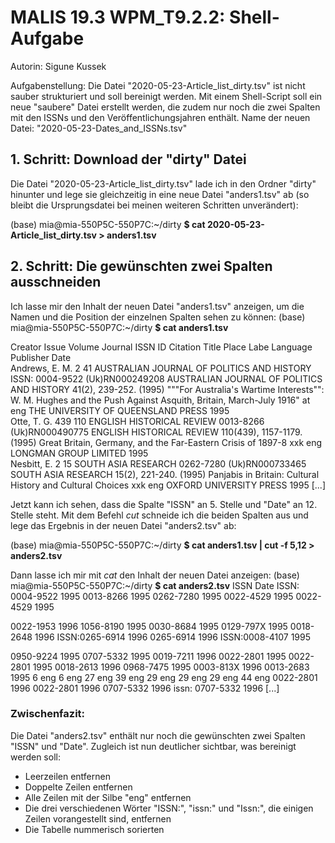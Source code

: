 # MALIS 19.3 WPM_T9.2.2: Shell-Aufgabe
Autorin: Sigune Kussek

Aufgabenstellung: Die Datei "2020-05-23-Article_list_dirty.tsv" ist nicht sauber strukturiert und soll bereinigt werden. Mit einem Shell-Script soll ein neue "saubere" Datei erstellt werden, die zudem nur noch die zwei Spalten mit den ISSNs und den Veröffentlichungsjahren enthält. Name der neuen Datei: "2020-05-23-Dates_and_ISSNs.tsv"

## 1. Schritt: Download der "dirty" Datei
Die Datei "2020-05-23-Article_list_dirty.tsv" lade ich in den Ordner "dirty" hinunter und lege sie gleichzeitig in eine neue Datei "anders1.tsv" ab (so bleibt die Ursprungsdatei bei meinen weiteren Schritten unverändert):

(base) mia@mia-550P5C-550P7C:~/dirty **$ cat 2020-05-23-Article_list_dirty.tsv > anders1.tsv**

## 2. Schritt: Die gewünschten zwei Spalten ausschneiden
Ich lasse mir den Inhalt der neuen Datei "anders1.tsv" anzeigen, um die Namen und die Position der einzelnen Spalten sehen zu können:
(base) mia@mia-550P5C-550P7C:~/dirty **$ cat anders1.tsv**

Creator	Issue	Volume	Journal	ISSN	ID	Citation	Title	Place Labe	Language	Publisher	Date		
Andrews, E. M.	2	41	AUSTRALIAN JOURNAL OF POLITICS AND HISTORY	ISSN: 0004-9522	(Uk)RN000249208	AUSTRALIAN JOURNAL OF POLITICS AND HISTORY 41(2), 239-252. (1995)	"""For Australia's Wartime Interests"": W. M. Hughes and the Push Against Asquith, Britain, March-July 1916"	at	eng	THE UNIVERSITY OF QUEENSLAND PRESS	1995		
Otte, T. G.	439	110	ENGLISH HISTORICAL REVIEW	0013-8266	(Uk)RN000490775	ENGLISH HISTORICAL REVIEW 110(439), 1157-1179. (1995)	Great Britain, Germany, and the Far-Eastern Crisis of 1897-8	xxk	eng	LONGMAN GROUP LIMITED	1995		
Nesbitt, E.	2	15	SOUTH ASIA RESEARCH	0262-7280	(Uk)RN000733465	SOUTH ASIA RESEARCH 15(2), 221-240. (1995)	Panjabis in Britain: Cultural History and Cultural Choices	xxk	eng	OXFORD UNIVERSITY PRESS	1995 \[...]

Jetzt kann ich sehen, dass die Spalte "ISSN" an 5. Stelle und "Date" an 12. Stelle steht. Mit dem Befehl *cut* schneide ich die beiden Spalten aus und lege das Ergebnis in der neuen Datei "anders2.tsv" ab:

(base) mia@mia-550P5C-550P7C:~/dirty **$ cat anders1.tsv | cut -f 5,12 > anders2.tsv**

Dann lasse ich mir mit *cat* den Inhalt der neuen Datei anzeigen:
(base) mia@mia-550P5C-550P7C:~/dirty **$ cat anders2.tsv**
ISSN	Date
ISSN: 0004-9522	1995
0013-8266	1995
0262-7280	1995
0022-4529	1995
0022-4529	1995

	
	
	
0022-1953	1996
1056-8190	1995
0030-8684	1995
0129-797X	1995
0018-2648	1996
ISSN:0265-6914	1996
0265-6914	1996
ISSN:0008-4107	1995
	
	
	
	
0950-9224	1995
0707-5332	1995
0019-7211	1996
0022-2801	1995
0022-2801	1995
0018-2613	1996
0968-7475	1995
0003-813X	1996
0013-2683	1995
6	eng
6	eng
27	eng
39	eng
29	eng
29	eng
29	eng
44	eng
0022-2801	1996
0022-2801	1996
0707-5332	1996
issn: 0707-5332	1996 \[...]

### Zwischenfazit:
Die Datei "anders2.tsv" enthält nur noch die gewünschten zwei Spalten "ISSN" und "Date". Zugleich ist nun deutlicher sichtbar, was bereinigt werden soll:
- Leerzeilen entfernen
- Doppelte Zeilen entfernen
- Alle Zeilen mit der Silbe "eng" entfernen
- Die drei verschiedenen Wörter "ISSN:", "issn:" und "Issn:", die einigen Zeilen vorangestellt sind, entfernen
- Die Tabelle nummerisch sorierten

